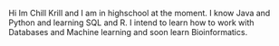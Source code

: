 Hi Im Chill Krill and I am in highschool at the moment. I know Java and Python and learning SQL and R. I intend to learn how to work with Databases and Machine learning and soon learn Bioinformatics.
<!--
**chillkrill16/ChillKrill16** is a ✨ _special_ ✨ repository because its `README.md` (this file) appears on your GitHub profile.

Here are some ideas to get you started:

- 🔭 I’m currently working on ...
- 🌱 I’m currently learning ...
- 👯 I’m looking to collaborate on ...
- 🤔 I’m looking for help with ...
- 💬 Ask me about ...
- 📫 How to reach me: ...
- 😄 Pronouns: ...
- ⚡ Fun fact: ...
-->
